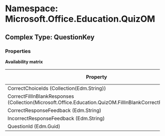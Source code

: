 # Namespace: Microsoft.Office.Education.QuizOM

## Complex Type: QuestionKey

### Properties

**Availability matrix**

Property | SPO | SP 2019 | SP 2016 | SP 2013
----------|:---:|:-------:|:-------:|:-------:
CorrectChoiceIds (Collection(Edm.String)) | ❌ | ❌ | ❌ | ✅
CorrectFillInBlankResponses (Collection(Microsoft.Office.Education.QuizOM.FillInBlankCorrectResponse)) | ❌ | ❌ | ❌ | ✅
CorrectResponseFeedback (Edm.String) | ❌ | ❌ | ❌ | ✅
IncorrectResponseFeedback (Edm.String) | ❌ | ❌ | ❌ | ✅
QuestionId (Edm.Guid) | ❌ | ❌ | ❌ | ✅